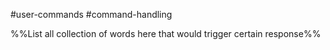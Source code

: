#user-commands #command-handling 

%%List all collection of words here that would trigger certain response%%

